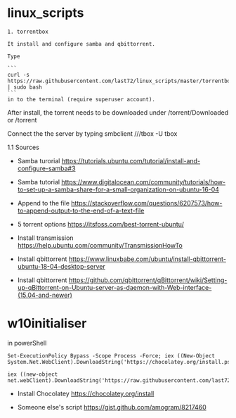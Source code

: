 # linux_scripts


	1. torrentbox

    It install and configure samba and qbittorrent.

    Type

    ```
    curl -s https://raw.githubusercontent.com/last72/linux_scripts/master/torrentbox | sudo bash
    ```
    in to the terminal (require superuser account).


After install, the torrent needs to be downloaded under /torrent/Downloaded or /torrent

Connect the the server by typing smbclient //<serverIP>/tbox -U tbox

1.1 Sources

- Samba turorial
https://tutorials.ubuntu.com/tutorial/install-and-configure-samba#3

- Samba tutorial
https://www.digitalocean.com/community/tutorials/how-to-set-up-a-samba-share-for-a-small-organization-on-ubuntu-16-04

- Append to the file
https://stackoverflow.com/questions/6207573/how-to-append-output-to-the-end-of-a-text-file

- 5 torrent options
https://itsfoss.com/best-torrent-ubuntu/

- Install transmission
https://help.ubuntu.com/community/TransmissionHowTo

- Install qbittorrent
https://www.linuxbabe.com/ubuntu/install-qbittorrent-ubuntu-18-04-desktop-server

- Install qbittorrent
https://github.com/qbittorrent/qBittorrent/wiki/Setting-up-qBittorrent-on-Ubuntu-server-as-daemon-with-Web-interface-(15.04-and-newer)


# w10initialiser

in powerShell

    Set-ExecutionPolicy Bypass -Scope Process -Force; iex ((New-Object System.Net.WebClient).DownloadString('https://chocolatey.org/install.ps1'))

    iex ((new-object net.webClient).DownloadString('https://raw.githubusercontent.com/last72/linux_scripts/master/w10initialiser.ps1'))



- Install Chocolatey
https://chocolatey.org/install

- Someone else's script
https://gist.github.com/amogram/8217460
